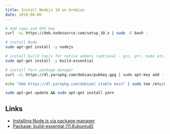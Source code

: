```yaml
---
title: Install Nodejs 10 on Armbian
date: 2018-08-06
---
```


```bash
# Add repo and GPG key
curl -sL https://deb.nodesource.com/setup_10.x | sudo -E bash -

# install Node
sudo apt-get install -y nodejs

# install build tools for native addons (optional - gcc, g++, make etc.)
sudo apt-get install -y build-essential

# install Yarn package manager
curl -sL https://dl.yarnpkg.com/debian/pubkey.gpg | sudo apt-key add -

echo "deb https://dl.yarnpkg.com/debian/ stable main" | sudo tee /etc/apt/sources.list.d/yarn.list

sudo apt-get update && sudo apt-get install yarn
```

Links
---

- [Installing Node.js via package manager](https://nodejs.org/en/download/package-manager/)
- [Package: build-essential (11.6ubuntu6)](https://packages.ubuntu.com/trusty/build-essential)
